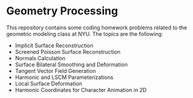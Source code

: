 # Geometry Processing
This repository contains some coding homework problems related to the geometric modeling class at NYU. The topics are the following:
- Implicit Surface Reconstruction
- Screened Poisson Surface Reconstruction
- Normals Calculation
- Surface Bilateral Smoothing and Deformation
- Tangent Vector Field Generation
- Harmonic and LSCM Parameterizations
- Local Surface Deformation
- Harmonic Coordinates for Character Animation in 2D
